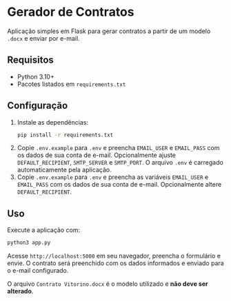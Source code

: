 # Gerador de Contratos

Aplicação simples em Flask para gerar contratos a partir de um modelo `.docx` e enviar por e-mail.

## Requisitos

- Python 3.10+
- Pacotes listados em `requirements.txt`

## Configuração

1. Instale as dependências:
   ```bash
   pip install -r requirements.txt
   ```
2. Copie `.env.example` para `.env` e preencha `EMAIL_USER` e `EMAIL_PASS` com os dados de sua conta de e-mail. Opcionalmente ajuste `DEFAULT_RECIPIENT`, `SMTP_SERVER` e `SMTP_PORT`. O arquivo `.env` é carregado automaticamente pela aplicação.
2. Copie `.env.example` para `.env` e preencha as variáveis `EMAIL_USER` e `EMAIL_PASS` com os dados de sua conta de e-mail. Opcionalmente altere `DEFAULT_RECIPIENT`.

## Uso

Execute a aplicação com:

```bash
python3 app.py
```

Acesse `http://localhost:5000` em seu navegador, preencha o formulário e envie. O contrato será preenchido com os dados informados e enviado para o e-mail configurado.

O arquivo `Contrato Vitorino.docx` é o modelo utilizado e **não deve ser alterado**.
